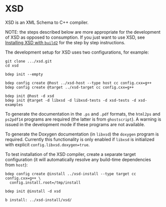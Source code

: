 # XSD

XSD is an XML Schema to C++ compiler.

NOTE: the steps described below are more appropriate for the development of
XSD as opposed to consumption. If you just want to use XSD, see [Installing
XSD with `build2`](https://codesynthesis.com/products/xsd/doc/install-build2.xhtml)
for the step by step instructions.

The development setup for XSD uses two configurations, for example:

```
git clone .../xsd.git
cd xsd

bdep init --empty

bdep config create @host ../xsd-host --type host cc config.cxx=g++
bdep config create @target ../xsd-target cc config.cxx=g++

bdep init @host -d xsd
bdep init @target -d libxsd -d libxsd-tests -d xsd-tests -d xsd-examples

```

To generate the documentation in the `.ps` and `.pdf` formats, the `html2ps`
and `ps2pdf14` programs are required (the latter is from `ghostscript`). A
warning is issued in the development mode if these programs are not available.

To generate the Doxygen documentation (in `libxsd`) the `doxygen` program is
required. Currently this functionality is only enabled if `libxsd` is
initialized with explicit `config.libxsd.doxygen=true`.

To test installation of the XSD compiler, create a separate target
configuration (it will automatically resolve any build-time dependencies from
`host`):

```
bdep config create @install ../xsd-install --type target cc config.cxx=g++ \
  config.install.root=/tmp/install

bdep init @install -d xsd

b install: ../xsd-install/xsd/
```
